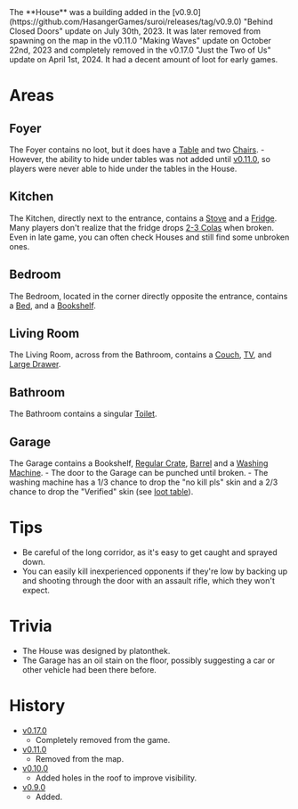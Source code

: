 <Removed />
The **House** was a building added in the [v0.9.0](https://github.com/HasangerGames/suroi/releases/tag/v0.9.0) "Behind Closed Doors" update on July 30th, 2023. It was later removed from spawning on the map in the v0.11.0 "Making Waves" update on October 22nd, 2023 and completely removed in the v0.17.0 "Just the Two of Us" update on April 1st, 2024. It had a decent amount of loot for early games.

# Areas

## Foyer

The Foyer contains no loot, but it does have a [Table](/obstacles/table) and two [Chairs](/obstacles/chair). - However, the ability to hide under tables was not added until [v0.11.0](https://github.com/HasangerGames/suroi/releases/tag/v0.11.0), so players were never able to hide under the tables in the House.

## Kitchen

The Kitchen, directly next to the entrance, contains a [Stove](/obstacles/stove) and a [Fridge](/obstacles/fridge). Many players don't realize that the fridge drops [2-3 Colas](/loot#fridge) when broken. Even in late game, you can often check Houses and still find some unbroken ones.

## Bedroom

The Bedroom, located in the corner directly opposite the entrance, contains a [Bed](/obstacles/bed), and a [Bookshelf](/obstacles/bookshelf).

## Living Room

The Living Room, across from the Bathroom, contains a [Couch](/obstacles/couch), [TV](/obstacles/tv), and [Large Drawer](/obstacles/large_drawer).

## Bathroom

The Bathroom contains a singular [Toilet](/obstacles/toilet).

## Garage

The Garage contains a Bookshelf, [Regular Crate](/obstacles/regular_crate), [Barrel](/obstacles/barrel) and a [Washing Machine](/obstacles/washing_machine). - The door to the Garage can be punched until broken. - The washing machine has a 1/3 chance to drop the "no kill pls" skin and a 2/3 chance to drop the "Verified" skin (see [loot table](/loot#washing_machine)).

# Tips

- Be careful of the long corridor, as it's easy to get caught and sprayed down.
- You can easily kill inexperienced opponents if they're low by backing up and shooting through the door with an assault rifle, which they won't expect.

# Trivia

- The House was designed by platonthek.
- The Garage has an oil stain on the floor, possibly suggesting a car or other vehicle had been there before.

# History

- [v0.17.0](https://github.com/HasangerGames/suroi/releases/tag/v0.17.0)
  - Completely removed from the game.
- [v0.11.0](https://github.com/HasangerGames/suroi/releases/tag/v0.11.0)
  - Removed from the map.
- [v0.10.0](https://github.com/HasangerGames/suroi/releases/tag/v0.10.0)
  - Added holes in the roof to improve visibility.
- [v0.9.0](https://github.com/HasangerGames/suroi/releases/tag/v0.9.0)
  - Added.
